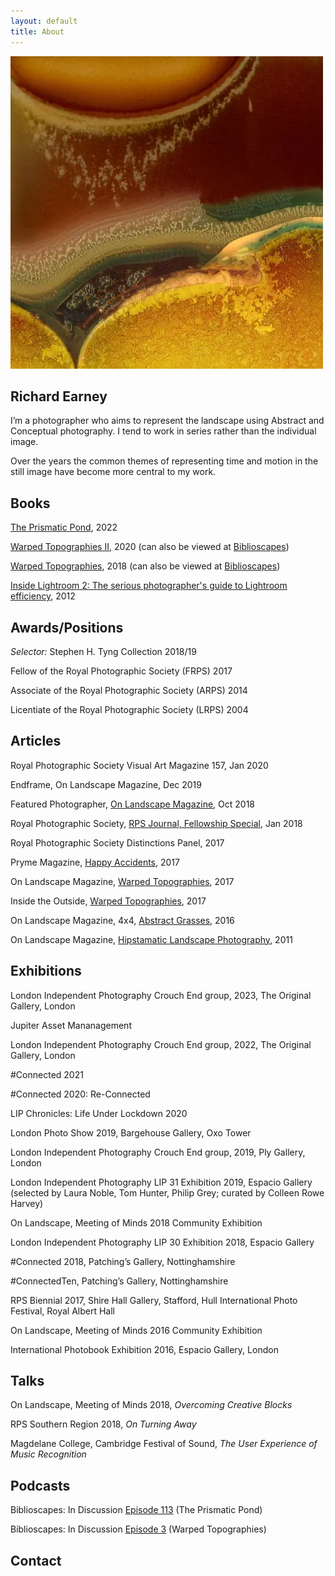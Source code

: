 ```yaml
---
layout: default
title: About
---
```


![Warped Topographies](warped-topographies/warped-topographies-01.webp "Warped Topographies")


## Richard Earney

I’m a photographer who aims to represent the landscape using Abstract and Conceptual photography. I tend to work in series rather than the individual image.

Over the years the common themes of representing time and motion in the still image have become more central to my work.

## Books

[The Prismatic Pond](https://method.photo/books/the-prismatic-pond), 2022

[Warped Topographies II](http://methodphotopress.uk/), 2020 (can also be viewed at [Biblioscapes](https://biblioscapes.com/library/warped-topographies-ii))

[Warped Topographies](https://www.kozubooks.com/books-new/richard-earney-warped-topographies), 2018 (can also be viewed at [Biblioscapes](https://biblioscapes.com/library/warped-topographies))

[Inside Lightroom 2: The serious photographer's guide to Lightroom efficiency](https://www.amazon.co.uk/Inside-Lightroom-serious-photographers-efficiency/dp/1138456306?crid=13UHN3DFGKZXT&keywords=Inside%20lightroom&qid=1666183854&sprefix=inside%20lightroom%2Caps%2C82&sr=8-1), 2012

## Awards/Positions

*Selector:* Stephen H. Tyng Collection 2018/19

Fellow of the Royal Photographic Society (FRPS) 2017

Associate of the Royal Photographic Society (ARPS) 2014

Licentiate of the Royal Photographic Society (LRPS) 2004

## Articles

Royal Photographic Society Visual Art Magazine 157, Jan 2020

Endframe, On Landscape Magazine, Dec 2019

Featured Photographer, [On Landscape Magazine](https://www.onlandscape.co.uk/2019/12/cemetery-bins-graveyards-graveyard/), Oct 2018

Royal Photographic Society, [RPS Journal, Fellowship Special](https://method.photo/s/RPS-Journal-January-2018.pdf), Jan 2018

Royal Photographic Society Distinctions Panel, 2017

Pryme Magazine, [Happy Accidents](http://prymeeditions.com/happy-accidents-september-2017), 2017

On Landscape Magazine, [Warped Topographies](https://www.onlandscape.co.uk/2017/04/warped-topographies/), 2017

Inside the Outside, [Warped Topographies](http://www.inside-the-outside.com/warped-topographies-richard-earney/), 2017

On Landscape Magazine,  4x4, [Abstract Grasses](https://www.onlandscape.co.uk/2016/01/subscribers-4x4-portfolios-106/), 2016

On Landscape Magazine, [Hipstamatic Landscape Photography](https://www.onlandscape.co.uk/2011/11/hipstamatic-landscape-photography/), 2011

## Exhibitions

London Independent Photography Crouch End group, 2023, The Original Gallery, London

Jupiter Asset Mananagement

London Independent Photography Crouch End group, 2022, The Original Gallery, London

#Connected 2021

#Connected 2020: Re-Connected

LIP Chronicles: Life Under Lockdown 2020

London Photo Show 2019, Bargehouse Gallery, Oxo Tower

London Independent Photography Crouch End group, 2019, Ply Gallery, London

London Independent Photography LIP 31 Exhibition 2019, Espacio Gallery (selected by Laura Noble, Tom Hunter, Philip Grey; curated by Colleen Rowe Harvey)

On Landscape, Meeting of Minds 2018 Community Exhibition

London Independent Photography LIP 30 Exhibition 2018, Espacio Gallery

#Connected 2018, Patching’s Gallery, Nottinghamshire

#ConnectedTen, Patching’s Gallery, Nottinghamshire

RPS Biennial 2017, Shire Hall Gallery, Stafford, Hull International Photo Festival, Royal Albert Hall

On Landscape, Meeting of Minds 2016 Community Exhibition

International Photobook Exhibition 2016, Espacio Gallery, London

## Talks

On Landscape, Meeting of Minds 2018, *Overcoming Creative Blocks*

RPS Southern Region 2018, *On Turning Away*

Magdelane College, Cambridge Festival of Sound, *The User Experience of Music Recognition*


## Podcasts

Biblioscapes: In Discussion [Episode 113](https://biblioscapes.com/in-discussion/richard-earney-1) (The Prismatic Pond)

Biblioscapes: In Discussion [Episode 3](https://biblioscapes.com/in-discussion/richard-earney) (Warped Topographies)

## Contact


